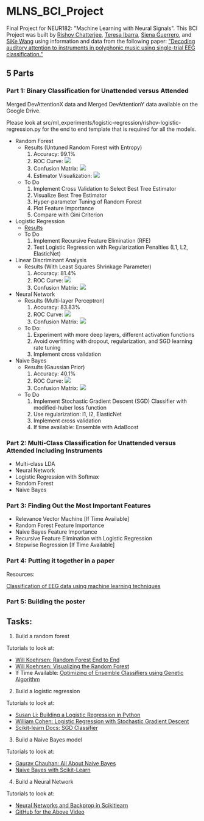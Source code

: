 # MLNS_BCI_Project
Final Project for NEUR182: "Machine Learning with Neural Signals". This BCI Project was built by [Rishov Chatterjee](https:github.com/TheChanRProject), [Teresa Ibarra](https://github.com/teresaibarra), [Siena Guerrero](https://github.com/sienaguerrero), and [SiKe Wang](https://github.com/sikewang98) using information and data from the following paper: ["Decoding auditory attention to instruments in polyphonic music using single-trial EEG classification."](https://www.ncbi.nlm.nih.gov/pubmed/24608228)

## 5 Parts

### Part 1: Binary Classification for Unattended versus Attended

Merged DevAttentionX data and Merged DevAttentionY data available on the Google Drive.

Please look at src/ml_experiments/logistic-regression/rishov-logistic-regression.py for the end to end template that is required for all the models.

- Random Forest
  - Results (Untuned Random Forest with Entropy)
    1. Accuracy: 99.1%
    2. ROC Curve: ![](images/random-forest/untuned-rf-roc-curve.png)
    3. Confusion Matrix: ![](images/random-forest/untuned-rf-confusion-matrix.png)
    4. Estimator Visualization: ![](images/random-forest/untuned-random-forest-estimator.png)  
  - To Do
    1. Implement Cross Validation to Select Best Tree Estimator
    2. Visualize Best Tree Estimator
    3. Hyper-parameter Tuning of Random Forest
    4. Plot Feature Importance
    5. Compare with Gini Criterion
- Logistic Regression
  - [Results](https://github.com/TheChanRProject/MLNS_BCI_Project/blob/master/results/Unattended_Attended/logistic-regression/results.md) 
  - To Do
    1. Implement Recursive Feature Elimination (RFE)
    2. Test Logistic Regression with Regularization Penalties (L1, L2, ElasticNet)
- Linear Discriminant Analysis
  - Results (With Least Squares Shrinkage Parameter)
    1. Accuracy: 81.4%
    2. ROC Curve: ![](images/lda/shrinked-lda-roc-curve.png)
    3. Confusion Matrix: ![](images/lda/lda-confusion-matrix.png)
- Neural Network
  - Results (Multi-layer Perceptron)
    1. Accuracy: 83.83%
    2. ROC Curve: ![](images/neural-network/mlp-test-roc.png)
    3. Confusion Matrix: ![](images/neural-network/mlp-test-confusion-matrix.png)
  - To Do:
    1. Experiment with more deep layers, different activation functions
    2. Avoid overfitting with dropout, regularization, and SGD learning rate tuning
    3. Implement cross validation
- Naive Bayes
  - Results (Gaussian Prior)
    1. Accuracy: 40.1%
    2. ROC Curve: ![](images/naive-bayes/nb-roc-test.png)
    3. Confusion Matrix: ![](images/naive-bayes/nb-confusion-matrix-test.png)
  - To Do
    1. Implement Stochastic Gradient Descent (SGD) Classifier with modified-huber loss function
    2. Use regularization: l1, l2, ElasticNet
    3. Implement cross validation
    4. If time available: Ensemble with AdaBoost  

### Part 2: Multi-Class Classification for Unattended versus Attended Including Instruments
- Multi-class LDA
- Neural Network
- Logistic Regression with Softmax
- Random Forest
- Naive Bayes

### Part 3: Finding Out the Most Important Features

- Relevance Vector Machine [If Time Available]
- Random Forest Feature Importance
- Naive Bayes Feature Importance
- Recursive Feature Elimination with Logistic Regression
- Stepwise Regression [If Time Available]

### Part 4: Putting it together in a paper

Resources:

[Classification of EEG data using machine learning techniques](http://lup.lub.lu.se/luur/download?func=downloadFile&recordOId=8895013&fileOId=8895015)

### Part 5: Building the poster


## Tasks:

1. Build a random forest

Tutorials to look at:

- [Will Koehrsen: Random Forest End to End](https://towardsdatascience.com/random-forest-in-python-24d0893d51c0)
- [Will Koehrsen: Visualizing the Random Forest](https://towardsdatascience.com/how-to-visualize-a-decision-tree-from-a-random-forest-in-python-using-scikit-learn-38ad2d75f21c)
- If Time Available: [Optimizing of Ensemble Classifiers using Genetic Algorithm](https://pdfs.semanticscholar.org/3ac5/fe864ef84b4b764f600ccf67c980d0e9ac94.pdf)

2. Build a logistic regression

Tutorials to look at:

- [Susan Li: Building a Logistic Regression in Python](https://towardsdatascience.com/building-a-logistic-regression-in-python-step-by-step-becd4d56c9c8)
- [William Cohen: Logistic Regression with Stochastic Gradient Descent](http://www.cs.cmu.edu/~wcohen/10-605/sgd-part2.pdf)
- [Scikit-learn Docs: SGD Classifier](https://scikit-learn.org/stable/modules/generated/sklearn.linear_model.SGDClassifier.html#sklearn.linear_model.SGDClassifier)

3. Build a Naive Bayes model

Tutorials to look at:

- [Gaurav Chauhan: All About Naive Bayes](https://towardsdatascience.com/all-about-naive-bayes-8e13cef044cf)
- [Naive Bayes with Scikit-Learn](https://github.com/2796gaurav/Naive-bayes-explained/blob/master/Naive%20bayes/Naive%20Bayes%20in%20scikit%20learn.ipynb)

4. Build a Neural Network

Tutorials to look at:

- [Neural Networks and Backprop in Scikitlearn](https://www.youtube.com/watch?v=X8SPO875mQY)
- [GitHub for the Above Video](https://github.com/shreyans29/thesemicolon/blob/master/Neural%20Networks%20and%20BackPropogation.ipynb)

